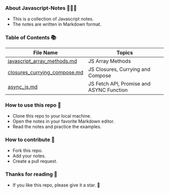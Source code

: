 ### About Javascript-Notes 🚀👩‍🚀

- This is a collection of Javascript notes.
- The notes are written in Markdown format.

### Table of Contents 📚

| File Name                                                                                                                                   | Topics                                   |
| ------------------------------------------------------------------------------------------------------------------------------------------- | ---------------------------------------- |
| [javascript_array_methods.md](https://github.com/burakboduroglu/Programming-Notes/blob/main/Javascript-Notes/javascript_array_methods.md)   | JS Array Methods                         |
| [closures_currying_compose.md](https://github.com/burakboduroglu/Programming-Notes/blob/main/Javascript-Notes/closures_currying_compose.md) | JS Closures, Currying and Compose        |
| [async_js.md](https://github.com/burakboduroglu/Programming-Notes/blob/main/Javascript-Notes/async_js.md)                                   | JS Fetch API, Promise and ASYNC Function |

### How to use this repo 🤔

- Clone this repo to your local machine.
- Open the notes in your favorite Markdown editor.
- Read the notes and practice the examples.

### How to contribute 🤝

- Fork this repo.
- Add your notes.
- Create a pull request.

### Thanks for reading 🙏

- If you like this repo, please give it a star. 🌟

